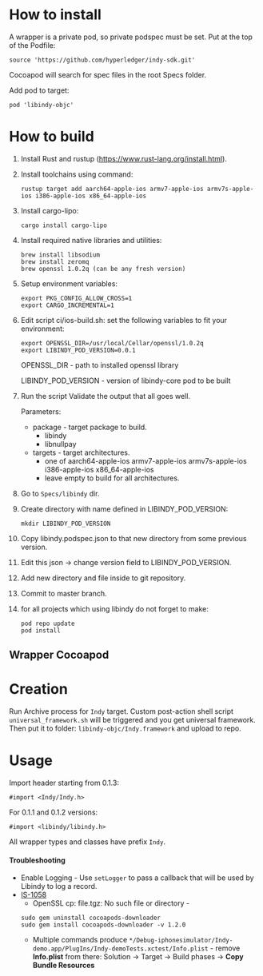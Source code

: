 # How to install
A wrapper is a private pod, so private podspec must be set. Put at the top of the Podfile: 
    
    source 'https://github.com/hyperledger/indy-sdk.git'
    
Cocoapod will search for spec files in the root Specs folder.

Add pod to target:
    
    pod 'libindy-objc'                

# How to build

1. Install Rust and rustup (https://www.rust-lang.org/install.html).
1. Install toolchains using command:

   ```
   rustup target add aarch64-apple-ios armv7-apple-ios armv7s-apple-ios i386-apple-ios x86_64-apple-ios
   ```
1. Install cargo-lipo:
   
   ```
   cargo install cargo-lipo
   ```
1. Install required native libraries and utilities:
   
   ```
   brew install libsodium
   brew install zeromq
   brew openssl 1.0.2q (can be any fresh version)
   ```
1. Setup environment variables:
   
   ```
   export PKG_CONFIG_ALLOW_CROSS=1
   export CARGO_INCREMENTAL=1
   ```
1. Edit script ci/ios-build.sh: set the following variables to fit your environment:
   
   ```
   export OPENSSL_DIR=/usr/local/Cellar/openssl/1.0.2q
   export LIBINDY_POD_VERSION=0.0.1
   ```
   OPENSSL_DIR - path to installed openssl library
      
   LIBINDY_POD_VERSION - version of libindy-core pod to be built
1. Run the script Validate the output that all goes well. 
   
   Parameters:
   * package - target package to build.
        * libindy
        * libnullpay
   * targets - target architectures.
        * one of aarch64-apple-ios armv7-apple-ios armv7s-apple-ios i386-apple-ios x86_64-apple-ios
        * leave empty to build for all architectures.
1. Go to `Specs/libindy` dir.
1. Create directory with name defined in LIBINDY_POD_VERSION:
   
   ```
   mkdir LIBINDY_POD_VERSION
   ```
1. Copy libindy.podspec.json to that new directory from some previous version.
1. Edit this json -> change version field to LIBINDY_POD_VERSION.
1. Add new directory and file inside to git repository.
1. Commit to master branch.
1. for all projects which using libindy do not forget to make:

   ```
   pod repo update
   pod install
   ```
   
   
## Wrapper Cocoapod

# Creation 
Run Archive process for `Indy` target. Custom post-action shell script `universal_framework.sh` will be triggered and you get universal framework. Then put it to folder: `libindy-objc/Indy.framework` and upload to repo.

# Usage

Import header starting from 0.1.3:

```
#import <Indy/Indy.h> 
```
For 0.1.1 and 0.1.2 versions:

```
#import <libindy/libindy.h>
```

All wrapper types and classes have prefix `Indy`.

#### Troubleshooting
* Enable Logging - Use `setLogger` to pass a callback that will be used by Libindy to log a record.
* [IS-1058](https://jira.hyperledger.org/browse/IS-1058) 
    * OpenSSL cp: file.tgz: No such file or directory - 
    ```
    sudo gem uninstall cocoapods-downloader
    sudo gem install cocoapods-downloader -v 1.2.0
    ```
    * Multiple commands produce `*/Debug-iphonesimulator/Indy-demo.app/PlugIns/Indy-demoTests.xctest/Info.plist` - remove **Info.plist** from there: Solution -> Target -> Build phases -> **Copy Bundle Resources** 